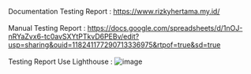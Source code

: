 Documentation Testing Report : https://www.rizkyhertama.my.id/
<br>
<br>
Manual Testing Report : https://docs.google.com/spreadsheets/d/1nOJ-nRYaZvx6-tc0avSXYtPTkvD6PEBv/edit?usp=sharing&ouid=118241177290713336975&rtpof=true&sd=true
<br>
<br>
Testing Report Use Lighthouse : 
![image](https://user-images.githubusercontent.com/81372683/187831810-a80c4a74-358c-4924-977d-6fd0d31b9f9f.png)
